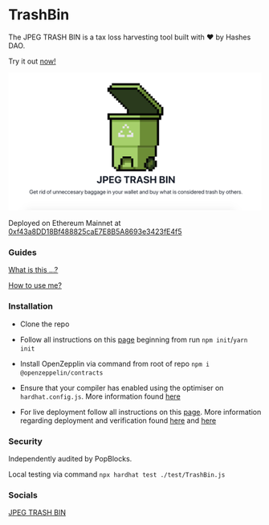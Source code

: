# TrashBin
The JPEG TRASH BIN is a tax loss harvesting tool built with ❤️ by Hashes DAO.

Try it out [now!](https://www.jpegtrashbin.xyz/)

![image](./audits/cover.png)

Deployed on Ethereum Mainnet at [0xf43a8DD18Bf488825caE7E8B5A8693e3423fE4f5](https://etherscan.io/address/0xf43a8dd18bf488825cae7e8b5a8693e3423fe4f5)

### Guides

[What is this …?](https://jpegtrashbin.medium.com/what-is-this-fd027b649973)

[How to use me?](https://jpegtrashbin.medium.com/how-to-use-me-4c9eecee7e6)

### Installation

- Clone the repo

- Follow all instructions on this [page](https://hardhat.org/tutorial/creating-a-new-hardhat-project) beginning from run `npm init`/`yarn init`

- Install OpenZepplin via command from root of repo `npm i @openzeppelin/contracts`

- Ensure that your compiler has enabled using the optimiser on `hardhat.config.js`. More information found [here](https://hardhat.org/hardhat-runner/docs/guides/compile-contracts)

- For live deployment follow all instructions on this [page](https://hardhat.org/tutorial/deploying-to-a-live-network). More information regarding deployment and verification found [here](https://hardhat.org/hardhat-runner/docs/guides/deploying) and [here](https://hardhat.org/hardhat-runner/docs/guides/verifying)

### Security

Independently audited by PopBlocks.

Local testing via command `npx hardhat test ./test/TrashBin.js`

### Socials

[JPEG TRASH BIN](https://twitter.com/jpgtrashbin)